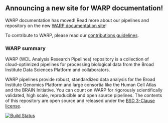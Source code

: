 ## Announcing a new site for WARP documentation!

WARP documentation has moved! Read more about our pipelines and repository on the new [WARP documentation site](https://broadinstitute.github.io/warp/)!

To contribute to WARP, please read our [contributions guidelines](https://broadinstitute.github.io/warp/docs/contribution/README).


### WARP summary

WARP (WDL Analysis Research Pipelines) repository is a collection of cloud-optimized pipelines for processing biological data from the Broad Institute Data Sciences Platform and collaborators.

WARP pipelines provide robust, standardized data analysis for the Broad Institute Genomics Platform and large consortia like the Human Cell Atlas and the BRAIN Initiative. You can count on WARP for rigorously scientifically validated, high scale, reproducible and open source pipelines. The contents of this repository are open source and released under the [BSD 3-Clause license](https://github.com/broadinstitute/warp/blob/master/LICENSE).

[![Build Status](https://img.shields.io/github/workflow/status/broadinstitute/warp/Deploy%20WARP%20Website?label=Website&logo=github&style=flat-square)](https://github.com/broadinstitute/warp/actions?query=workflow%3A%22Deploy+WARP+Website%22)
